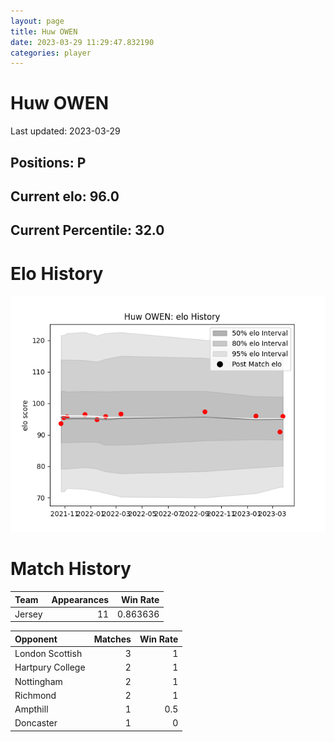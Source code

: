 ```yaml
---  
layout: page  
title: Huw OWEN  
date: 2023-03-29 11:29:47.832190  
categories: player  
---
```

# Huw OWEN


Last updated: 2023-03-29
## Positions: P

## Current elo: 96.0

## Current Percentile: 32.0

# Elo History


![elo history](history_HuwOWEN.png)
# Match History


| Team   |   Appearances |   Win Rate |
|:-------|--------------:|-----------:|
| Jersey |            11 |   0.863636 |

| Opponent         |   Matches |   Win Rate |
|:-----------------|----------:|-----------:|
| London Scottish  |         3 |        1   |
| Hartpury College |         2 |        1   |
| Nottingham       |         2 |        1   |
| Richmond         |         2 |        1   |
| Ampthill         |         1 |        0.5 |
| Doncaster        |         1 |        0   |